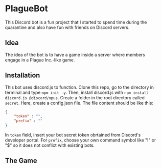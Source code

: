 # PlagueBot

This Discord bot is a fun project that I started to spend time during the quarantine and also have fun with friends on Discord servers.

## Idea

The idea of the bot is to have a game inside a server where members engage in a Plague Inc.-like game.

## Installation

This bot uses discord.js to function. Clone this repo, go to the directory in terminal and type `npm init -y`. Then, install discord.js with `npm install discord.js @discord/opus`.
Create a folder in the root directory called `secret`. Here, create a config.json file.
The file content should be like this:
```JSON
{
    "token" : "",
    "prefix" : ""
}
```
In `token` field, insert your bot secret token obrtained from Discord's developer portal.
For `prefix`, choose your own command symbol like "!" or "$" so it does not conflict with existing bots.

## The Game
